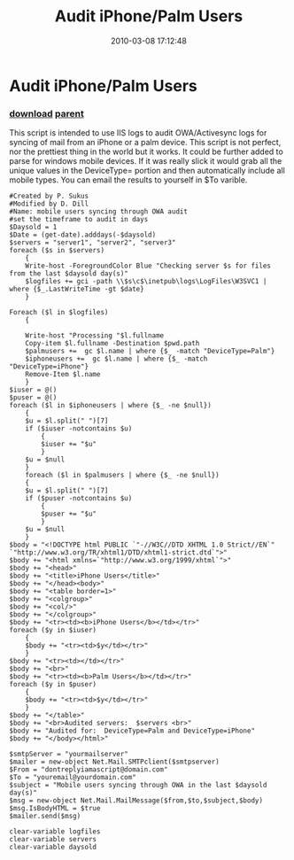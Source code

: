 ﻿---
pid:            1685
parent:         1280
children:       
poster:         Dan Dill
title:          Audit iPhone/Palm Users
date:           2010-03-08 17:12:48
description:    This script is intended to use IIS logs to audit OWA/Activesync logs for syncing of mail from an iPhone or a palm device. This script is not perfect, nor the prettiest thing in the world but it works.  It could be further added to parse for windows mobile devices.  If it was really slick it would grab all the unique values in the DeviceType= portion and then automatically include all mobile types.  You can email the results to yourself in $To varible.	
format:         posh
---

# Audit iPhone/Palm Users

### [download](1685.ps1) [parent](1280.md) 

This script is intended to use IIS logs to audit OWA/Activesync logs for syncing of mail from an iPhone or a palm device. This script is not perfect, nor the prettiest thing in the world but it works.  It could be further added to parse for windows mobile devices.  If it was really slick it would grab all the unique values in the DeviceType= portion and then automatically include all mobile types.  You can email the results to yourself in $To varible.	

```posh
#Created by P. Sukus
#Modified by D. Dill
#Name: mobile users syncing through OWA audit 
#set the timeframe to audit in days
$Daysold = 1
$Date = (get-date).adddays(-$daysold)
$servers = "server1", "server2", "server3"
foreach ($s in $servers) 
    {
    Write-host -ForegroundColor Blue "Checking server $s for files from the last $daysold day(s)"
    $logfiles += gci -path \\$s\c$\inetpub\logs\LogFiles\W3SVC1 | where {$_.LastWriteTime -gt $date}
    }
    
Foreach ($l in $logfiles)
    {
    
    Write-host "Processing "$l.fullname
    Copy-item $l.fullname -Destination $pwd.path
	$palmusers +=  gc $l.name | where {$_ -match "DeviceType=Palm"}
	$iphoneusers +=  gc $l.name | where {$_ -match "DeviceType=iPhone"}
    Remove-Item $l.name
    }
$iuser = @()
$puser = @()
foreach ($l in $iphoneusers | where {$_ -ne $null})
    {
    $u = $l.split(" ")[7]
    if ($iuser -notcontains $u)
        {
        $iuser += "$u"
        }
    $u = $null
    }
	foreach ($l in $palmusers | where {$_ -ne $null})
    {
    $u = $l.split(" ")[7]
    if ($puser -notcontains $u)
        {
        $puser += "$u"
        }
    $u = $null
    }
$body = "<!DOCTYPE html PUBLIC `"-//W3C//DTD XHTML 1.0 Strict//EN`"  `"http://www.w3.org/TR/xhtml1/DTD/xhtml1-strict.dtd`">"
$body += "<html xmlns=`"http://www.w3.org/1999/xhtml`">"
$body += "<head>"
$body += "<title>iPhone Users</title>"
$body += "</head><body>"
$body += "<table border=1>"
$body += "<colgroup>"
$body += "<col/>"
$body += "</colgroup>"
$body += "<tr><td><b>iPhone Users</b></td></tr>"
foreach ($y in $iuser)
    {
    $body += "<tr><td>$y</td></tr>"
    }
$body += "<tr><td></td></tr>"
$body += "<br>"
$body += "<tr><td><b>Palm Users</b></td></tr>"
foreach ($y in $puser)
    {
    $body += "<tr><td>$y</td></tr>"
    }
$body += "</table>"
$body += "<br>Audited servers:  $servers <br>"
$body += "Audited for:  DeviceType=Palm and DeviceType=iPhone"
$body += "</body></html>"

$smtpServer = "yourmailserver"
$mailer = new-object Net.Mail.SMTPclient($smtpserver)	
$From = "dontreplyiamascript@domain.com"
$To = "youremail@yourdomain.com"
$subject = "Mobile users syncing through OWA in the last $daysold day(s)"
$msg = new-object Net.Mail.MailMessage($from,$to,$subject,$body)	
$msg.IsBodyHTML = $true
$mailer.send($msg)

clear-variable logfiles
clear-variable servers
clear-variable daysold
```
